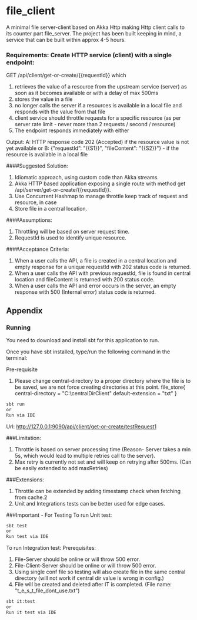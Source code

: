 # file_client
A minimal file server-client based on Akka Http making Http client calls to its counter part file_server.
The project has been built keeping in mind, a service that can be built within approx 4-5 hours.

###  Requirements: Create HTTP service (client) with a single endpoint:

GET /api/client/get-or-create/{{requestId}}
which
1. retrieves the value of a resource from the upstream service (server) as soon as it becomes available or with a delay of max 500ms
2. stores the value in a file
3. no longer calls the server if a resources is available in a local file and responds with the value
from that file
4. client service should throttle requests for a specific resource (as per server rate limit - never
more than 2 requests / second / resource)
5. The endpoint responds immediately with either

Output:
A:
HTTP response code 202 (Accepted) if the resource value is not yet available
or B:
{"requestId”: "{{S1}}", "fileContent": "{{S2}}"} - if the resource is available in a local file

####Suggested Solution:
1. Idiomatic approach, using custom code than Akka streams.
2. Akka HTTP based application exposing a single route with method get /api/server/get-or-create/{{requestId}}.
3. Use Concurrent Hashmap to manage throttle keep track of request and resource, in case 
4. Store file in a central location.

####Assumptions:
1. Throttling will be based on server request time.
2. RequestId is used to identify unique resource.

####Acceptance Criteria:
1. When a user calls the API, a file is created in a central location and empty response for a unique requestId with 202 status code is returned.
2. When a user calls the API with previous requestId, file is found in central location and fileContent is returned with 200 status code. 
3. When a user calls the API and error occurs in the server, an empty response with 500 (Internal error) status code is returned.


## Appendix

### Running

You need to download and install sbt for this application to run.

Once you have sbt installed, type/run the following command in the terminal:

Pre-requisite
1. Please change central-directory to a proper directory where the file is to be saved, we are not force creating directories at this point.
   file_store{
   central-directory = "C:\\centralDirClient"
   default-extension = "txt"
   }

```bash
sbt run
or
Run via IDE
```
Url: http://127.0.0.1:9090/api/client/get-or-create/testRequest1

###Limitation:
1. Throttle is based on server processing time (Reason- Server takes a min 5s, which would lead to multiple retries call to the server).
2. Max retry is currently not set and will keep on retrying after 500ms. (Can be easily extended to add maxRetries)

###Extensions:
1. Throttle can be extended by adding timestamp check when fetching from cache.2
2. Unit and Integrations tests can be better used for edge cases.


###Important - For Testing
To run Unit test:
```bash
sbt test
or
Run test via IDE
```

To run Integration test:
Prerequisites:
1. File-Server should be online or will throw 500 error. 
2. File-Client-Server should be online or will throw 500 error.
3. Using single conf file so testing will also create file in the same central directory (will not work if central dir value is wrong in config.)
4. File will be created and deleted after IT is completed. (File name: "t_e_s_t_file_dont_use.txt")
```bash
sbt it:test
or
Run it test via IDE
```

